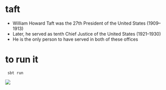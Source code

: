 # taft

* William Howard Taft was the 27th President of the United States (1909–1913) 
* Later, he served as tenth Chief Justice of the United States (1921–1930)
* He is the only person to have served in both of these offices

# to run it

` sbt run`

<img src="http://www.arlingtoncemetery.net/whtaft-photo-05.jpg" />
